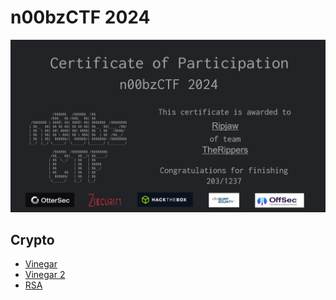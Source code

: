 # n00bzCTF 2024

![](images/n00bz_certificate.png)

## Crypto
 - [Vinegar](Crypto/Vinegar.md)
 - [Vinegar 2](Crypto/Vinegar-2.md)
 - [RSA](Crypto/RSA.md)
